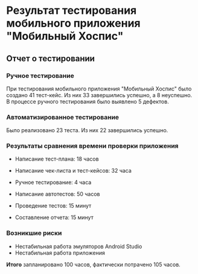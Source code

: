 # Результат тестирования мобильного приложения "Мобильный Хоспис"

## Отчет о тестировании

### Ручное тестирование
При тестирования мобильного приложения "Мобильный Хоспис" было создано 41 тест-кейс. Из них 33 завершились успешно, а 8 неуспешно. В процессе ручного тестирования было выявлено 5 дефектов.

### Автоматизированное тестирование
Было реализовано 23 теста. Из них 22 завершились успешно.

### Результаты сравнения времени проверки приложения

- Написание тест-плана: 18 часов
- Написание чек-листа и тест-кейсов: 32 часа
- Ручное тестирование: 4 часа

- Написание автотестов: 50 часов
- Проведение тестов: 15 минут
- Составление отчета: 15 минут

### Возникшие риски

- Нестабильная работа эмуляторов Android Studio
- Нестабильная работа приложения

**Итого** запланировано 100 часов, фактически потрачено 105 часов.